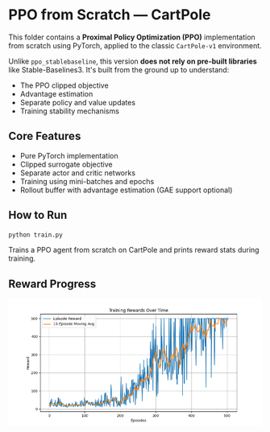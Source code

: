 # PPO from Scratch — CartPole

This folder contains a **Proximal Policy Optimization (PPO)** implementation from scratch using PyTorch, applied to the classic `CartPole-v1` environment.

Unlike `ppo_stablebaseline`, this version **does not rely on pre-built libraries** like Stable-Baselines3. It's built from the ground up to understand:

- The PPO clipped objective
- Advantage estimation
- Separate policy and value updates
- Training stability mechanisms

## Core Features

- Pure PyTorch implementation
- Clipped surrogate objective
- Separate actor and critic networks
- Training using mini-batches and epochs
- Rollout buffer with advantage estimation (GAE support optional)

## How to Run

```bash
python train.py
```
Trains a PPO agent from scratch on CartPole and prints reward stats during training.

## Reward Progress

![](reward_plot.png)